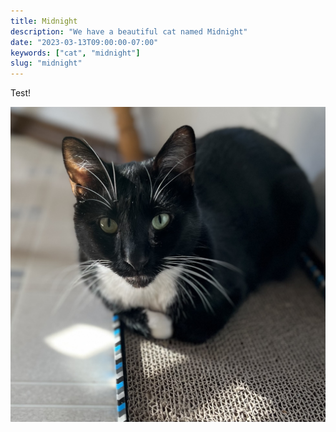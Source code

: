 ```yaml
---
title: Midnight
description: "We have a beautiful cat named Midnight"
date: "2023-03-13T09:00:00-07:00"
keywords: ["cat", "midnight"]
slug: "midnight"
---
```


Test!

[![Midnight](../../../public/images/posts/IMG_0450.png)](/images/posts/IMG_0450.png)
